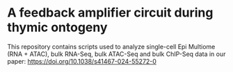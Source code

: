# A feedback amplifier circuit during thymic ontogeny

This repository contains scripts used to analyze single-cell Epi Multiome (RNA + ATAC), bulk RNA-Seq, bulk ATAC-Seq and bulk ChIP-Seq data in our paper: https://doi.org/10.1038/s41467-024-55272-0
